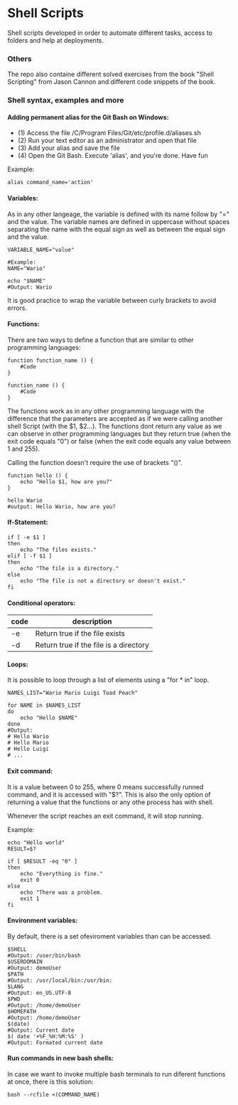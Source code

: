 # Shell Scripts

Shell scripts developed in order to automate different tasks, access to folders and help at deployments.

### Others

The repo also containe different solved exercises from the book "Shell Scripting" from Jason Cannon and different code snippets of the book.

### Shell syntax, examples and more

#### Adding permanent alias for the Git Bash on Windows:

- (1) Access the file /C/Program Files/Git/etc/profile.d/aliases.sh
- (2) Run your text editor as an administrator and open that file
- (3) Add your alias and save the file
- (4) Open the Git Bash. Execute 'alias', and you're done. Have fun

Example:

``` shell
alias command_name='action'
```

#### Variables:

As in any other langeage, the variable is defined with its name follow by "=" and the value. The variable names are defined in uppercase without spaces separating the name with the equal sign as well as between the equal sign and the value.

```shell
VARIABLE_NAME="value"

#Example:
NAME="Wario"

echo "$NAME"
#Output: Wario
```
It is good practice to wrap the variable between curly brackets to avoid errors.

#### Functions:

There are two ways to define a function that are similar to other programming languages:

```shell
function function_name () {
    #Code
}

function_name () {
    #Code
}
```

The functions work as in any other programming language with the difference that the parameters are accepted as if we were calling another shell Script (with the $1, $2...). The functions dont return any value as we can observe in other programming languages but they return true (when the exit code equals "0") or false (when the exit code equals any value between 1 and 255).

Calling the function doesn't require the use of brackets "()".

```shell
function hello () {
    echo "Hello $1, how are you?"
}

hello Wario
#output: Hello Wario, how are you?
```

#### If-Statement:

```shell
if [ -e $1 ]
then
    echo "The files exists."
elif [ -f $1 ]
then
    echo "The file is a directory."
else
    echo "The file is not a directory or doesn't exist."
fi
```

#### Conditional operators:

|code|description|
|---|---|
|-e|Return true if the file exists|
|-d|Return true if the file is a directory|

#### Loops:

It is possible to loop through a list of elements using a "for * in" loop.

```shell
NAMES_LIST="Wario Mario Luigi Toad Peach"

for NAME in $NAMES_LIST
do
    echo "Hello $NAME"
done
#Output:
# Hello Wario
# Hello Mario
# Hello Luigi
# ...
```

#### Exit command:

It is a value between 0 to 255, where 0 means successfully runned command, and it is accessed with "$?". This is also the only option of returning a value that the functions or any othe process has with shell.

Whenever the script reaches an exit command, it will stop running.

Example:

```shell
echo "Hello world"
RESULT=$?

if [ $RESULT -eq "0" ]
then
    echo "Everything is fine."
    exit 0
else
    echo "There was a problem.
    exit 1
fi
```

#### Environment variables:

By default, there is a set ofeviroment variables than can be accessed.

```shell
$SHELL
#Output: /user/bin/bash
$USERDOMAIN
#Output: demoUser
$PATH
#Output: /usr/local/bin:/usr/bin:
$LANG
#Output: en_US.UTF-8
$PWD
#Output: /home/demoUser
$HOMEPATH
#Output: /home/demoUser
$(date)
#Output: Current date
$( date '+%F_%H:%M:%S' )
#Output: Formated current date
```

#### Run commands in new bash shells:

In case we want to invoke multiple bash terminals to run diferent functions at once, there is this solution:

```shell
bash --rcfile <(COMMAND_NAME)
```